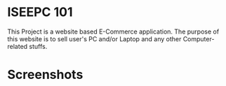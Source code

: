 # ISEEPC 101
This Project is a website based E-Commerce application. The purpose of this website is to sell user's PC and/or Laptop and any other Computer-related stuffs.

# Screenshots
